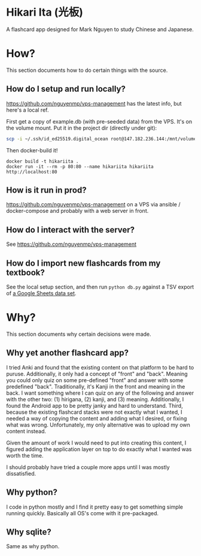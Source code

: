 # Hikari Ita (光板)

A flashcard app designed for Mark Nguyen to study Chinese and Japanese.

# How?

This section documents how to do certain things with the source.

## How do I setup and run locally?

https://github.com/nguyenmp/vps-management has the latest info, but here's a local ref.

First get a copy of example.db (with pre-seeded data) from the VPS.  It's on the volume mount.  Put it in the project dir (directly under git):

```bash
scp -i ~/.ssh/id_ed25519.digital_ocean root@147.182.236.144:/mnt/volume_sfo3_01/hikariita/example.db .
```

Then docker-build it!

```
docker build -t hikariita .
docker run -it --rm -p 80:80 --name hikariita hikariita
http://localhost:80
```

## How is it run in prod?

https://github.com/nguyenmp/vps-management on a VPS via ansible / docker-compose and probably with a web server in front.

## How do I interact with the server?

See https://github.com/nguyenmp/vps-management

## How do I import new flashcards from my textbook?

See the local setup section, and then run `python db.py` against a TSV export of [a Google Sheets data set](https://docs.google.com/spreadsheets/d/1Vf6AHJRo5yAe78RtfCvOAPISE4ZmDgXaqI3MjJn-68o/edit?gid=0#gid=0).

# Why?

This section documents why certain decisions were made.

## Why yet another flashcard app?

I tried Anki and found that the existing content on that platform to be hard to puruse.  Additionally, it only had a concept of "front" and "back".  Meaning you could only quiz on some pre-defined "front" and answer with some predefined "back".  Traditionally, it's Kanji in the front and meaning in the back.  I want something where I can quiz on any of the following and answer with the other two: (1) hirigana, (2) kanji, and (3) meaning.  Additionally, I found the Android app to be pretty janky and hard to understand.  Third, because the existing flashcard stacks were not exactly what I wanted, I needed a way of copying the content and adding what I desired, or fixing what was wrong.  Unfortunately, my only alternative was to upload my own content instead.

Given the amount of work I would need to put into creating this content, I figured adding the application layer on top to do exactly what I wanted was worth the time.

I should probably have tried a couple more apps until I was mostly dissatisfied.

## Why python?

I code in python mostly and I find it pretty easy to get something simple running quickly.  Basically all OS's come with it pre-packaged.

## Why sqlite?

Same as why python.
